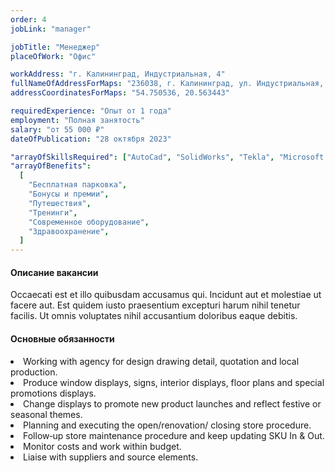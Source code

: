 ```yaml
---
order: 4
jobLink: "manager"

jobTitle: "Менеджер"
placeOfWork: "Офис"

workAddress: "г. Калининград, Индустриальная, 4"
fullNameOfAddressForMaps: "236038, г. Калининград, ул. Индустриальная, 4"
addressCoordinatesForMaps: "54.750536, 20.563443"

requiredExperience: "Опыт от 1 года"
employment: "Полная занятость"
salary: "от 55 000 ₽"
dateOfPublication: "28 октября 2023"

"arrayOfSkillsRequired": ["AutoCad", "SolidWorks", "Tekla", "Microsoft Office"]
"arrayOfBenefits":
  [
    "Бесплатная парковка",
    "Бонусы и премии",
    "Путешествия",
    "Тренинги",
    "Современное оборудование",
    "Здравоохранение",
  ]
---
```


#### Описание вакансии

Occaecati est et illo quibusdam accusamus qui. Incidunt aut et molestiae ut facere aut. Est quidem iusto praesentium excepturi harum nihil tenetur facilis. Ut omnis voluptates nihil accusantium doloribus eaque debitis.

#### Основные обязанности

<li>Working with agency for design drawing detail, quotation and local production.</li>
<li>Produce window displays, signs, interior displays, floor plans and special promotions displays.</li>
<li>Change displays to promote new product launches and reflect festive or seasonal themes.</li>
<li>Planning and executing the open/renovation/ closing store procedure.</li>
<li>Follow‐up store maintenance procedure and keep updating SKU In & Out.</li>
<li>Monitor costs and work within budget.</li>
<li>Liaise with suppliers and source elements.</li>
